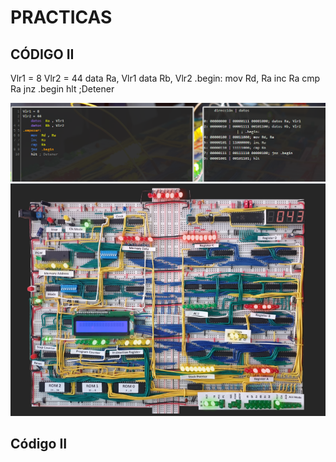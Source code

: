 # PRACTICAS

## CÓDIGO II


Vlr1 = 8
Vlr2 = 44
	data Ra, Vlr1
	data Rb, Vlr2
.begin:	
	mov Rd, Ra
	inc Ra
	cmp Ra
	jnz .begin
	hlt ;Detener
  
  ![](https://github.com/Villalobos39/PRACTICAS/blob/master/1.PNG)
  ![](https://github.com/Villalobos39/PRACTICAS/blob/master/2.PNG)

## Código II

![]()
![]()
